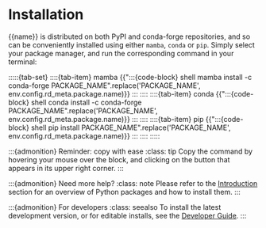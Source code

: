 # Installation

{{name}} is distributed on both PyPI and conda-forge repositories,
and so can be conveniently installed using either `mamba`, `conda` or `pip`.
Simply select your package manager, and run the corresponding command in your terminal:

:::::{tab-set}
::::{tab-item} mamba
{{":::{code-block} shell
mamba install -c conda-forge PACKAGE_NAME".replace('PACKAGE_NAME', env.config.rd_meta.package.name)}}
:::
::::
::::{tab-item} conda
{{":::{code-block} shell
conda install -c conda-forge PACKAGE_NAME".replace('PACKAGE_NAME', env.config.rd_meta.package.name)}}
:::
::::
::::{tab-item} pip
{{":::{code-block} shell
pip install PACKAGE_NAME".replace('PACKAGE_NAME', env.config.rd_meta.package.name)}}
:::
::::
:::::

:::{admonition} Reminder: copy with ease
:class: tip
Copy the command by hovering your mouse over the block, and clicking on the button
that appears in its upper right corner.
:::

:::{admonition} Need more help?
:class: note
Please refer to the [Introduction](../intro/technical/python_pkgs.md) 
section for an overview of Python packages and how to install them.
:::

:::{admonition} For developers
:class: seealso
To install the latest development version, or for editable installs, 
see the [Developer Guide](../contribute/index.md).
:::